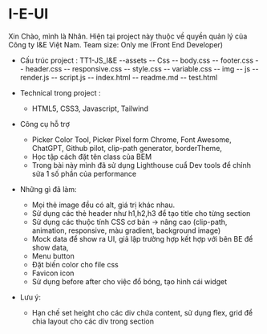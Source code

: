 # I-E-UI
Xin Chào, mình là Nhân.
Hiện tại project này thuộc về quyền quản lý của Công ty I&E Việt Nam.
Team size: Only me (Front End Developer)

* Cấu trúc project : 
TT1-JS_I&E  --assets
            -- Css  -- body.css
                    -- footer.css
                    -- header.css
                    -- responsive.css
                    -- style.css
                    -- variable.css
            -- img 
            -- js   -- render.js
                    -- script.js
            -- index.html
            -- readme.md
            -- test.html

* Technical trong project :
  - HTML5, CSS3, Javascript, Tailwind
* Công cụ hỗ trợ
  - Picker Color Tool, Picker Pixel form Chrome, Font Awesome, ChatGPT, Github pilot, clip-path generator, borderTheme, 
  - Học tập cách đặt tên class của BEM
  - Trong bài này mình đã sử dụng Lighthouse cuẩ Dev tools để chỉnh sửa 1 số phần của performance
* Những gì đã làm: 
  - Mọi thẻ image đều có alt, giá trị khác nhau.
  - Sử dụng các thẻ header như h1,h2,h3 để tạo title cho từng section
  - Sử dụng các thuộc tính CSS cơ bản -> nâng cao (clip-path, animation, responsive, màu gradient, background image)
  - Mock data để show ra UI, giả lập trường hợp kết hợp với bên BE để show data,
  - Menu button
  - Đặt biến color cho file css
  - Favicon icon
  - Sử dụng before after cho việc đổ bóng, tạo hình cái widget

* Lưu ý: 
  - Hạn chế set height cho các div chứa content, sử dụng flex, grid để chia layout cho các div trong section